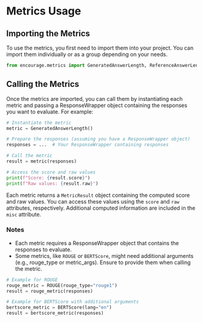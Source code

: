 # Metrics Usage

## Importing the Metrics

To use the metrics, you first need to import them into your project. You can import them individually or as a group depending on your needs.

```python
from encourage.metrics import GeneratedAnswerLength, ReferenceAnswerLength, ContextLength, BLEU, GLEU, ROUGE, BERTScore, F1, ExactMatch, MeanReciprocalRank
```


## Calling the Metrics

Once the metrics are imported, you can call them by instantiating each metric and passing a ResponseWrapper object containing the responses you want to evaluate. For example:

```python
# Instantiate the metric
metric = GeneratedAnswerLength()

# Prepare the responses (assuming you have a ResponseWrapper object)
responses = ...  # Your ResponseWrapper containing responses

# Call the metric
result = metric(responses)

# Access the score and raw values
print(f"Score: {result.score}")
print(f"Raw values: {result.raw}")
```

Each metric returns a `MetricResult` object containing the computed score and raw values. You can access these values using the `score` and `raw` attributes, respectively. Additional computed information are included in the `misc` attribute.


### Notes

- Each metric requires a ResponseWrapper object that contains the responses to evaluate.
- Some metrics, like `ROUGE` or `BERTScore`, might need additional arguments (e.g., rouge_type or metric_args). Ensure to provide them when calling the metric.

```python
# Example for ROUGE
rouge_metric = ROUGE(rouge_type="rouge1")
result = rouge_metric(responses)

# Example for BERTScore with additional arguments
bertscore_metric = BERTScore(lang="en")
result = bertscore_metric(responses)
```

